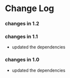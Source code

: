 Change Log
==========

### changes in 1.2


### changes in 1.1

* updated the dependencies

### changes in 1.0

* updated the dependencies